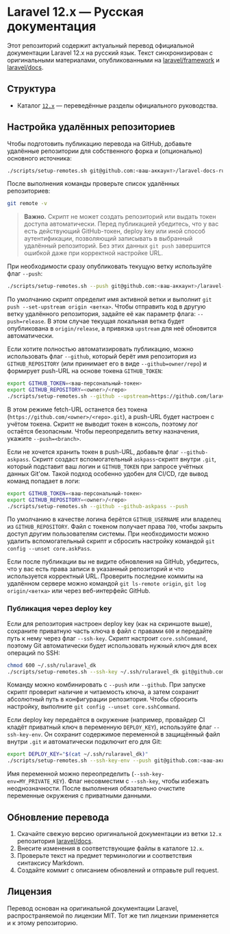 # Laravel 12.x — Русская документация

Этот репозиторий содержит актуальный перевод официальной документации Laravel 12.x на русский язык. Текст синхронизирован с оригинальными материалами, опубликованными на [laravel/framework](https://github.com/laravel/framework) и [laravel/docs](https://github.com/laravel/docs).

## Структура

- Каталог [`12.x`](12.x/) — переведённые разделы официального руководства.

## Настройка удалённых репозиториев

Чтобы подготовить публикацию перевода на GitHub, добавьте удалённые репозитории для собственного форка и (опционально) основного источника:

```bash
./scripts/setup-remotes.sh git@github.com:<ваш-аккаунт>/laravel-docs-ru.git https://github.com/laravel/docs.git
```

После выполнения команды проверьте список удалённых репозиториев:

```bash
git remote -v
```

> **Важно.** Скрипт не может создать репозиторий или выдать токен доступа автоматически. Перед публикацией убедитесь, что у вас
> есть действующий GitHub-токен, deploy key или иной способ аутентификации, позволяющий записывать в выбранный удалённый
> репозиторий. Без этих данных `git push` завершится ошибкой даже при корректной настройке URL.

При необходимости сразу опубликовать текущую ветку используйте флаг `--push`:

```bash
./scripts/setup-remotes.sh --push git@github.com:<ваш-аккаунт>/laravel-docs-ru.git https://github.com/laravel/docs.git
```

По умолчанию скрипт определит имя активной ветки и выполнит `git push --set-upstream origin <ветка>`. Чтобы отправить код в другую ветку удалённого репозитория, задайте её как параметр флага: `--push=release`. В этом случае текущая локальная ветка будет опубликована в `origin/release`, а привязка `upstream` для неё обновится автоматически.

Если хотите полностью автоматизировать публикацию, можно использовать флаг `--github`, который берёт имя репозитория из `GITHUB_REPOSITORY` (или принимает его в виде `--github=owner/repo`) и формирует push-URL на основе токена `GITHUB_TOKEN`:

```bash
export GITHUB_TOKEN=<ваш-персональный-токен>
export GITHUB_REPOSITORY=<owner>/<repo>
./scripts/setup-remotes.sh --github --upstream=https://github.com/laravel/docs.git --push
```

В этом режиме fetch-URL останется без токена (`https://github.com/<owner>/<repo>.git`), а push-URL будет настроен с учётом токена. Скрипт не выводит токен в консоль, поэтому лог остаётся безопасным. Чтобы переопределить ветку назначения, укажите `--push=<branch>`.

Если не хочется хранить токен в push-URL, добавьте флаг `--github-askpass`. Скрипт создаст вспомогательный `askpass`-скрипт внутри `.git`, который подставит ваш логин и `GITHUB_TOKEN` при запросе учётных данных Git'ом. Такой подход особенно удобен для CI/CD, где вывод команд попадает в логи:

```bash
export GITHUB_TOKEN=<ваш-персональный-токен>
export GITHUB_REPOSITORY=<owner>/<repo>
./scripts/setup-remotes.sh --github --github-askpass --push
```

По умолчанию в качестве логина берётся `GITHUB_USERNAME` или владелец из `GITHUB_REPOSITORY`. Файл с токеном получает права `700`, чтобы закрыть доступ другим пользователям системы. При необходимости можно удалить вспомогательный скрипт и сбросить настройку командой `git config --unset core.askPass`.

Если после публикации вы не видите обновления на GitHub, убедитесь, что у вас есть права записи в указанный репозиторий и что используется корректный URL. Проверить последние коммиты на удалённом сервере можно командой `git ls-remote origin`, `git log origin/<ветка>` или через веб-интерфейс GitHub.

### Публикация через deploy key

Если для репозитория настроен deploy key (как на скриншоте выше), сохраните приватную часть ключа в файл с правами `600` и передайте путь к нему через флаг `--ssh-key`. Скрипт настроит `core.sshCommand`, поэтому Git автоматически будет использовать нужный ключ для всех операций по SSH:

```bash
chmod 600 ~/.ssh/rularavel_dk
./scripts/setup-remotes.sh --ssh-key ~/.ssh/rularavel_dk git@github.com:<ваш-аккаунт>/laravel-docs-ru.git
```

Команду можно комбинировать с `--push` или `--github`. При запуске скрипт проверит наличие и читаемость ключа, а затем сохранит абсолютный путь в конфигурации репозитория. Чтобы сбросить настройку, выполните `git config --unset core.sshCommand`.

Если deploy key передаётся в окружение (например, провайдер CI кладёт приватный ключ в переменную `DEPLOY_KEY`), используйте флаг `--ssh-key-env`. Он сохранит содержимое переменной в защищённый файл внутри `.git` и автоматически подключит его для Git:

```bash
export DEPLOY_KEY="$(cat ~/.ssh/rularavel_dk)"
./scripts/setup-remotes.sh --ssh-key-env --push git@github.com:<ваш-аккаунт>/laravel-docs-ru.git
```

Имя переменной можно переопределить (`--ssh-key-env=MY_PRIVATE_KEY`). Флаг несовместим с `--ssh-key`, чтобы избежать неоднозначности. После выполнения обязательно очистите переменные окружения с приватными данными.

## Обновление перевода

1. Скачайте свежую версию оригинальной документации из ветки `12.x` репозитория [laravel/docs](https://github.com/laravel/docs).
2. Внесите изменения в соответствующие файлы в каталоге `12.x`.
3. Проверьте текст на предмет терминологии и соответствия синтаксису Markdown.
4. Создайте коммит с описанием обновлений и отправьте pull request.

## Лицензия

Перевод основан на оригинальной документации Laravel, распространяемой по лицензии MIT. Тот же тип лицензии применяется и к этому репозиторию.
